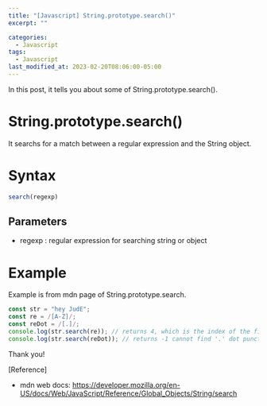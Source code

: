 ```yaml
---
title: "[Javascript] String.prototype.search()"
excerpt: ""

categories:
  - Javascript
tags:
  - Javascript
last_modified_at: 2023-02-20T08:06:00-05:00
---
```


In this post, it tells you about some of String.prototype.search&#40;&#41;.

# String.prototype.search&#40;&#41;

It searchs for a match between a regular expression and the String object.


# Syntax

```javascript
search(regexp)
```

## Parameters

- regexp &#58; regular expression for searching string or object


# Example
Example is from mdn page of String.prototype.search.

```javascript
const str = "hey JudE";
const re = /[A-Z]/;
const reDot = /[.]/;
console.log(str.search(re)); // returns 4, which is the index of the first capital letter "J"
console.log(str.search(reDot)); // returns -1 cannot find '.' dot punctuation
```

Thank you!

[Reference]

- mdn web docs: <https://developer.mozilla.org/en-US/docs/Web/JavaScript/Reference/Global_Objects/String/search>
